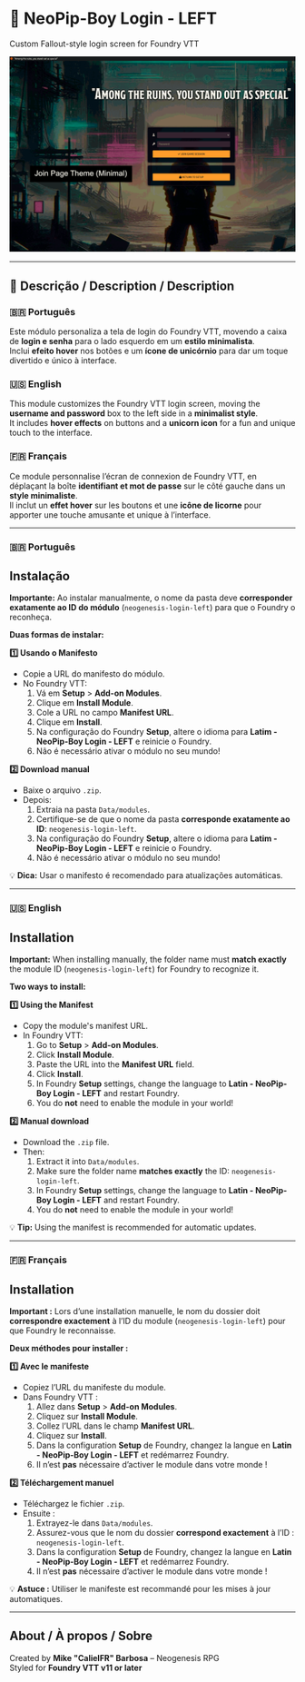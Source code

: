# 🎨 NeoPip-Boy Login - LEFT  
Custom Fallout-style login screen for Foundry VTT  

<p align="center">
  <img src="https://raw.githubusercontent.com/CalielBR/neogenesis-login-left/main/assets/Screenshot_Login_Left.gif" alt="Preview do Login" width="600">
</p>

---

## 📝 Descrição / Description / Description

### 🇧🇷 Português  
Este módulo personaliza a tela de login do Foundry VTT, movendo a caixa de **login e senha** para o lado esquerdo em um **estilo minimalista**.  
Inclui **efeito hover** nos botões e um **ícone de unicórnio** para dar um toque divertido e único à interface.  

### 🇺🇸 English  
This module customizes the Foundry VTT login screen, moving the **username and password** box to the left side in a **minimalist style**.  
It includes **hover effects** on buttons and a **unicorn icon** for a fun and unique touch to the interface.  

### 🇫🇷 Français  
Ce module personnalise l’écran de connexion de Foundry VTT, en déplaçant la boîte **identifiant et mot de passe** sur le côté gauche dans un **style minimaliste**.  
Il inclut un **effet hover** sur les boutons et une **icône de licorne** pour apporter une touche amusante et unique à l’interface.  

---

### 🇧🇷 Português

## Instalação

**Importante:** Ao instalar manualmente, o nome da pasta deve **corresponder exatamente ao ID do módulo** (`neogenesis-login-left`) para que o Foundry o reconheça.

**Duas formas de instalar:**  

**1️⃣ Usando o Manifesto**  
- Copie a URL do manifesto do módulo.  
- No Foundry VTT:  
  1. Vá em **Setup** > **Add-on Modules**.  
  2. Clique em **Install Module**.  
  3. Cole a URL no campo **Manifest URL**.  
  4. Clique em **Install**.  
  5. Na configuração do Foundry **Setup**, altere o idioma para **Latim - NeoPip-Boy Login - LEFT** e reinicie o Foundry.  
  6. Não é necessário ativar o módulo no seu mundo!  

**2️⃣ Download manual**  
- Baixe o arquivo `.zip`.  
- Depois:  
  1. Extraia na pasta `Data/modules`.  
  2. Certifique-se de que o nome da pasta **corresponde exatamente ao ID**: `neogenesis-login-left`.  
  3. Na configuração do Foundry **Setup**, altere o idioma para **Latim - NeoPip-Boy Login - LEFT** e reinicie o Foundry.  
  4. Não é necessário ativar o módulo no seu mundo!  

💡 **Dica:** Usar o manifesto é recomendado para atualizações automáticas.

---

### 🇺🇸 English

## Installation

**Important:** When installing manually, the folder name must **match exactly** the module ID (`neogenesis-login-left`) for Foundry to recognize it.

**Two ways to install:**  

**1️⃣ Using the Manifest**  
- Copy the module's manifest URL.  
- In Foundry VTT:  
  1. Go to **Setup** > **Add-on Modules**.  
  2. Click **Install Module**.  
  3. Paste the URL into the **Manifest URL** field.  
  4. Click **Install**.  
  5. In Foundry **Setup** settings, change the language to **Latin - NeoPip-Boy Login - LEFT** and restart Foundry.  
  6. You do **not** need to enable the module in your world!  

**2️⃣ Manual download**  
- Download the `.zip` file.  
- Then:  
  1. Extract it into `Data/modules`.  
  2. Make sure the folder name **matches exactly** the ID: `neogenesis-login-left`.  
  3. In Foundry **Setup** settings, change the language to **Latin - NeoPip-Boy Login - LEFT** and restart Foundry.  
  4. You do **not** need to enable the module in your world!  

💡 **Tip:** Using the manifest is recommended for automatic updates.

---

### 🇫🇷 Français

## Installation

**Important :** Lors d’une installation manuelle, le nom du dossier doit **correspondre exactement** à l’ID du module (`neogenesis-login-left`) pour que Foundry le reconnaisse.

**Deux méthodes pour installer :**  

**1️⃣ Avec le manifeste**  
- Copiez l’URL du manifeste du module.  
- Dans Foundry VTT :  
  1. Allez dans **Setup** > **Add-on Modules**.  
  2. Cliquez sur **Install Module**.  
  3. Collez l’URL dans le champ **Manifest URL**.  
  4. Cliquez sur **Install**.  
  5. Dans la configuration **Setup** de Foundry, changez la langue en **Latin - NeoPip-Boy Login - LEFT** et redémarrez Foundry.  
  6. Il n’est **pas** nécessaire d’activer le module dans votre monde !  

**2️⃣ Téléchargement manuel**  
- Téléchargez le fichier `.zip`.  
- Ensuite :  
  1. Extrayez-le dans `Data/modules`.  
  2. Assurez-vous que le nom du dossier **correspond exactement** à l’ID : `neogenesis-login-left`.  
  3. Dans la configuration **Setup** de Foundry, changez la langue en **Latin - NeoPip-Boy Login - LEFT** et redémarrez Foundry.  
  4. Il n’est **pas** nécessaire d’activer le module dans votre monde !  

💡 **Astuce :** Utiliser le manifeste est recommandé pour les mises à jour automatiques.

---

## About / À propos / Sobre

Created by **Mike "CalielFR" Barbosa** – Neogenesis RPG  
Styled for **Foundry VTT v11 or later**
